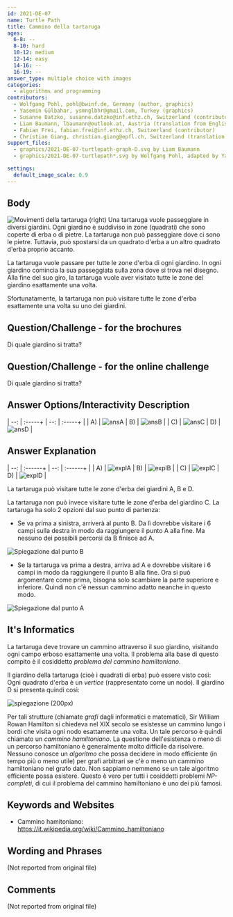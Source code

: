 ```yaml
---
id: 2021-DE-07
name: Turtle Path
title: Cammino della tartaruga
ages:
  6-8: --
  8-10: hard
  10-12: medium
  12-14: easy
  14-16: --
  16-19: --
answer_type: multiple choice with images
categories:
  - algorithms and programming
contributors:
  - Wolfgang Pohl, pohl@bwinf.de, Germany (author, graphics)
  - Yasemin Gülbahar, ysmnglbhr@gmail.com, Turkey (graphics)
  - Susanne Datzko, susanne.datzko@inf.ethz.ch, Switzerland (contributor, graphics)
  - Liam Baumann, lbaumann@outlook.at, Austria (translation from English into German, graphics)
  - Fabian Frei, fabian.frei@inf.ethz.ch, Switzerland (contributor)
  - Christian Giang, christian.giang@epfl.ch, Switzerland (translation from German into Italian) 
support_files:
  - graphics/2021-DE-07-turtlepath-graph-D.svg by Liam Baumann
  - graphics/2021-DE-07-turtlepath*.svg by Wolfgang Pohl, adapted by Yasemin Gülbahar and Susanne Datzko

settings:
  default_image_scale: 0.9
---
```



## Body

![](graphics/2021-DE-07-turtlepath-move.svg "Movimenti della tartaruga (right)")
Una tartaruga vuole passeggiare in diversi giardini.
Ogni giardino è suddiviso in zone (quadrati) che sono coperte di erba o di pietre.
La tartaruga non può passeggiare dove ci sono le pietre. Tuttavia, può spostarsi da un quadrato d'erba a un altro quadrato d'erba proprio accanto.

La tartaruga vuole passare per tutte le zone d'erba di ogni giardino. In ogni giardino comincia la sua passeggiata sulla zona dove si trova nel disegno. 
Alla fine del suo giro, la tartaruga vuole aver visitato tutte le zone del giardino esattamente una volta.

Sfortunatamente, la tartaruga non può visitare tutte le zone d'erba esattamente una volta su uno dei giardini.


## Question/Challenge - for the brochures

Di quale giardino si tratta?

## Question/Challenge - for the online challenge

Di quale giardino si tratta?


## Answer Options/Interactivity Description

| --: | :-----+ | --: | :-----+ |
|  A) | ![ansA] |  B) | ![ansB] |
|  C) | ![ansC] |  D) | ![ansD] |

[ansA]: graphics/2021-DE-07-turtlepathA.svg "risposta A"
[ansB]: graphics/2021-DE-07-turtlepathB.svg "risposta B"
[ansC]: graphics/2021-DE-07-turtlepathC.svg "risposta C"
[ansD]: graphics/2021-DE-07-turtlepathD.svg "risposta D"


## Answer Explanation

| --: | :------+ | --: | :------+ |
|  A) | ![explA] |  B) | ![explB] |
|  C) | ![explC] |  D) | ![explD] |

[explA]: graphics/2021-DE-07-turtlepathA-solution.svg "Spiegazione risposta A"
[explB]: graphics/2021-DE-07-turtlepathB-solution.svg "Spiegazione risposta  B"
[explC]: graphics/2021-DE-07-turtlepathC-solution.svg "Spiegazione risposta  C"
[explD]: graphics/2021-DE-07-turtlepathD-solution.svg "Spiegazione risposta  D"

La tartaruga può visitare tutte le zone d'erba dei giardini A, B e D.

La tartaruga non può invece visitare tutte le zone d'erba del giardino C. La tartaruga ha solo 2 opzioni dal suo punto di partenza:
 - Se va prima a sinistra, arriverà al punto B. Da lì dovrebbe visitare i 6 campi sulla destra in modo da raggiungere il punto A alla fine. 
Ma nessuno dei possibili percorsi da B finisce ad A.

![](graphics/2021-DE-07-turtlepathC-explanation01.svg "Spiegazione dal punto B")

 - Se la tartaruga va prima a destra, arriva ad A e dovrebbe visitare i 6 campi in modo da raggiungere il punto B alla fine. Ora si può argomentare come prima, bisogna solo scambiare la parte superiore e inferiore. Quindi non c'è nessun cammino adatto neanche in questo modo.

 ![](graphics/2021-DE-07-turtlepathC-explanation02.svg "Spiegazione dal punto A")


## It's Informatics

La tartaruga deve trovare un cammino attraverso il suo giardino, visitando ogni campo erboso esattamente una volta. Il problema alla base di questo compito è il cosiddetto _problema del cammino hamiltoniano_.

Il giardino della tartaruga (cioè i quadrati di erba) può essere visto così:
Ogni quadrato d'erba è un _vertice_ (rappresentato come un nodo). Il giardino D si presenta quindi così:

![](graphics/2021-DE-07-turtlepath-graph-D.svg "spiegazione (200px)")

Per tali strutture (chiamate _grafi_ dagli informatici e matematici), Sir William Rowan Hamilton si chiedeva nel XIX secolo se esistesse un cammino lungo i bordi che visita ogni nodo esattamente una volta. Un tale percorso è quindi chiamato un _cammino hamiltoniano_. La questione dell'esistenza o meno di un percorso hamiltoniano è generalmente molto difficile da risolvere. Nessuno conosce un _algoritmo_ che possa decidere in modo efficiente (in tempo più o meno utile) per grafi arbitrari se c'è o meno un cammino hamiltoniano nel grafo dato. Non sappiamo nemmeno se un tale algoritmo efficiente possa esistere. Questo è vero per tutti i cosiddetti problemi _NP-completi_, di cui il problema del cammino hamiltoniano è uno dei più famosi.

## Keywords and Websites

 - Cammino hamitoniano: https://it.wikipedia.org/wiki/Cammino_hamiltoniano
 

## Wording and Phrases

(Not reported from original file)


## Comments

(Not reported from original file)

